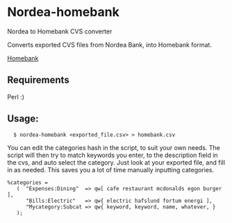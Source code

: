 # Nordea-homebank
Nordea to Homebank CVS converter

Converts exported CVS files from Nordea Bank, into Homebank format.

[Homebank](http://homebank.free.fr)

## Requirements

  Perl :)

## Usage:

```
  $ nordea-homebank <exported_file.csv> > homebank.csv
```

You can edit the categories hash in the script, to suit your own needs.  The script
will then try to match keywords you enter, to the description field in the cvs, and
auto select the category.  Just look at your exported file, and fill in as needed. 
This saves you a lot of time manually inputting categories.

```
%categories = 
   (  "Expenses:Dining"  => qw[ cafe restaurant mcdonalds egon burger ],
      "Bills:Electric"   => qw{ electric hafslund fortum energi ],
      "Mycategory:Subcat => qw{ keyword, keyword, name, whatever, } 
   );

```

